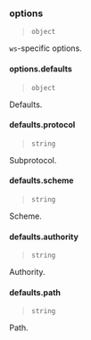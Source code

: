 ### options

> `object`

`ws`-specific options.

#### options.defaults

> `object`

Defaults.

#### defaults.protocol

> `string`

Subprotocol.

#### defaults.scheme

> `string`

Scheme.

#### defaults.authority

> `string`

Authority.

#### defaults.path

> `string`

Path.

<!-- @include: ../.partials/exit.md -->
